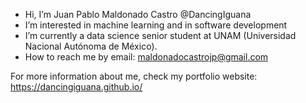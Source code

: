 - Hi, I’m Juan Pablo Maldonado Castro @DancingIguana
- I’m interested in machine learning and in software development
- I’m currently a data science senior student at UNAM (Universidad Nacional Autónoma de México).
- How to reach me by email: maldonadocastrojp@gmail.com

For more information about me, check my portfolio website: https://dancingiguana.github.io/

<!---
DancingIguana/DancingIguana is a ✨ special ✨ repository because its `README.md` (this file) appears on your GitHub profile.
You can click the Preview link to take a look at your changes.
- 👋 Hi, I’m @DancingIguana
- 👀 I’m interested in ...
- 🌱 I’m currently learning ...
- 💞️ I’m looking to collaborate on ...
- 📫 How to reach me ...
--->

